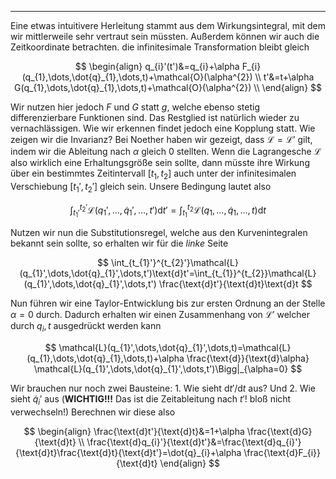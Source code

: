 ***

Eine etwas intuitivere Herleitung stammt aus dem Wirkungsintegral, mit dem wir mittlerweile sehr vertraut sein müssten. Außerdem können wir auch die Zeitkoordinate betrachten. die infinitesimale Transformation bleibt gleich

$$
\begin{align}
q_{i}'(t')&=q_{i}+\alpha F_{i}(q_{1},\dots,\dot{q}_{1},\dots,t)+\mathcal{O}(\alpha^{2}) \\
t'&=t+\alpha G(q_{1},\dots,\dot{q}_{1},\dots,t)+\mathcal{O}(\alpha^{2}) \\
\end{align}
$$

Wir nutzen hier jedoch $F$ und $G$ statt $g$, welche ebenso stetig differenzierbare Funktionen sind. Das Restglied ist natürlich wieder zu vernachlässigen. Wie wir erkennen findet jedoch eine Kopplung statt. Wie zeigen wir die Invarianz? Bei Noether haben wir gezeigt, dass $\mathcal{L}=\mathcal{L}'$ gilt, indem wir die Ableitung nach $\alpha$ gleich $0$ stellten. Wenn die Lagrangesche $\mathcal{L}$ also wirklich eine Erhaltungsgröße sein sollte, dann müsste ihre Wirkung über ein bestimmtes Zeitintervall $[t_{1},t_{2}]$ auch unter der infinitesimalen Verschiebung $[t_{1}',t_{2}']$ gleich sein. Unsere Bedingung lautet also

$$
\int_{t_{1}'}^{t_{2}'}\mathcal{L}(q_{1}',\dots,\dot{q}_{1}',\dots,t')\text{d}t'=\int_{t_{1}}^{t_{2}}\mathcal{L}(q_{1},\dots,\dot{q}_{1},\dots,t)\text{d}t
$$

Nutzen wir nun die Substitutionsregel, welche aus den Kurvenintegralen bekannt sein sollte, so erhalten wir für die *linke* Seite

$$
\int_{t_{1}'}^{t_{2}'}\mathcal{L}(q_{1}',\dots,\dot{q}_{1}',\dots,t')\text{d}t'=\int_{t_{1}}^{t_{2}}\mathcal{L}(q_{1}',\dots,\dot{q}_{1}',\dots,t') \frac{\text{d}t'}{\text{d}t}\text{d}t 
$$

Nun führen wir eine Taylor-Entwicklung bis zur ersten Ordnung an der Stelle $\alpha=0$ durch. Dadurch erhalten wir einen Zusammenhang von $\mathcal{L}'$ welcher durch $q_{i},t$ ausgedrückt werden kann

$$
\mathcal{L}(q_{1}',\dots,\dot{q}_{1}',\dots,t)=\mathcal{L}(q_{1},\dots,\dot{q}_{1},\dots,t)+\alpha \frac{\text{d}}{\text{d}\alpha} \mathcal{L}(q_{1}',\dots,\dot{q}_{1}',\dots,t')\Bigg|_{\alpha=0} 
$$

Wir brauchen nur noch zwei Bausteine: 1. Wie sieht $\text{d}t' /\text{d}t$ aus? Und 2. Wie sieht $\dot{q}_{i}'$ aus (**WICHTIG!!!** Das ist die Zeitableitung nach $t'$! bloß nicht verwechseln!) Berechnen wir diese also

$$
\begin{align}
\frac{\text{d}t'}{\text{d}t}&=1+\alpha \frac{\text{d}G}{\text{d}t} \\
\frac{\text{d}q_{i}'}{\text{d}t'}&=\frac{\text{d}q_{i}'}{\text{d}t}\frac{\text{d}t}{\text{d}t'}=\dot{q}_{i}+\alpha \frac{\text{d}F_{i}}{\text{d}t} 
\end{align}
$$